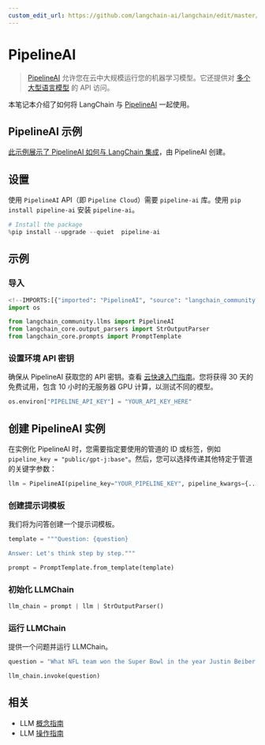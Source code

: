 ```yaml
---
custom_edit_url: https://github.com/langchain-ai/langchain/edit/master/docs/docs/integrations/llms/pipelineai.ipynb
---
```

# PipelineAI

>[PipelineAI](https://pipeline.ai) 允许您在云中大规模运行您的机器学习模型。它还提供对 [多个大型语言模型](https://pipeline.ai) 的 API 访问。

本笔记本介绍了如何将 LangChain 与 [PipelineAI](https://docs.pipeline.ai/docs) 一起使用。

## PipelineAI 示例

[此示例展示了 PipelineAI 如何与 LangChain 集成](https://docs.pipeline.ai/docs/langchain)，由 PipelineAI 创建。

## 设置
使用 `PipelineAI` API（即 `Pipeline Cloud`）需要 `pipeline-ai` 库。使用 `pip install pipeline-ai` 安装 `pipeline-ai`。


```python
# Install the package
%pip install --upgrade --quiet  pipeline-ai
```

## 示例

### 导入


```python
<!--IMPORTS:[{"imported": "PipelineAI", "source": "langchain_community.llms", "docs": "https://python.langchain.com/api_reference/community/llms/langchain_community.llms.pipelineai.PipelineAI.html", "title": "PipelineAI"}, {"imported": "StrOutputParser", "source": "langchain_core.output_parsers", "docs": "https://python.langchain.com/api_reference/core/output_parsers/langchain_core.output_parsers.string.StrOutputParser.html", "title": "PipelineAI"}, {"imported": "PromptTemplate", "source": "langchain_core.prompts", "docs": "https://python.langchain.com/api_reference/core/prompts/langchain_core.prompts.prompt.PromptTemplate.html", "title": "PipelineAI"}]-->
import os

from langchain_community.llms import PipelineAI
from langchain_core.output_parsers import StrOutputParser
from langchain_core.prompts import PromptTemplate
```

### 设置环境 API 密钥
确保从 PipelineAI 获取您的 API 密钥。查看 [云快速入门指南](https://docs.pipeline.ai/docs/cloud-quickstart)。您将获得 30 天的免费试用，包含 10 小时的无服务器 GPU 计算，以测试不同的模型。


```python
os.environ["PIPELINE_API_KEY"] = "YOUR_API_KEY_HERE"
```

## 创建 PipelineAI 实例
在实例化 PipelineAI 时，您需要指定要使用的管道的 ID 或标签，例如 `pipeline_key = "public/gpt-j:base"`。然后，您可以选择传递其他特定于管道的关键字参数：


```python
llm = PipelineAI(pipeline_key="YOUR_PIPELINE_KEY", pipeline_kwargs={...})
```

### 创建提示词模板
我们将为问答创建一个提示词模板。


```python
template = """Question: {question}

Answer: Let's think step by step."""

prompt = PromptTemplate.from_template(template)
```

### 初始化 LLMChain


```python
llm_chain = prompt | llm | StrOutputParser()
```

### 运行 LLMChain
提供一个问题并运行 LLMChain。


```python
question = "What NFL team won the Super Bowl in the year Justin Beiber was born?"

llm_chain.invoke(question)
```


## 相关

- LLM [概念指南](/docs/concepts/#llms)
- LLM [操作指南](/docs/how_to/#llms)
